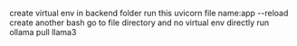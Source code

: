 create virtual env in backend folder run this uvicorn file name:app --reload create another bash go to file directory and no virtual env directly run ollama pull llama3
